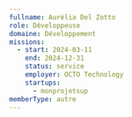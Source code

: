 ```yaml
---
fullname: Aurélia Del Zotto
role: Développeuse
domaine: Développement
missions:
  - start: 2024-03-11
    end: 2024-12-31
    status: service
    employer: OCTO Technology
    startups:
      - monprojetsup
memberType: autre
---
```

